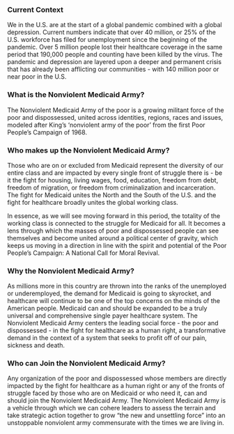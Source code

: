 ### Current Context

We in the U.S. are at the start of a global pandemic combined with a
global depression. Current numbers indicate that over 40 million, or
25% of the U.S. workforce has filed for unemployment since the
beginning of the pandemic. Over 5 million people lost their healthcare
coverage in the same period that 190,000 people and counting have been
killed by the virus. The pandemic and depression are layered upon a
deeper and permanent crisis that has already been afflicting our
communities - with 140 million poor or near poor in the U.S.


### What is the Nonviolent Medicaid Army?

The Nonviolent Medicaid Army of the poor is a growing militant force
of the poor and dispossessed, united across identities, regions, races
and issues, modeled after King’s ‘nonviolent army of the poor’ from
the first Poor People’s Campaign of 1968.


### Who makes up the Nonviolent Medicaid Army?

Those who are on or excluded from Medicaid represent the diversity of
our entire class and are impacted by every single front of struggle
there is - be it the fight for housing, living wages, food, education,
freedom from debt, freedom of migration, or freedom from
criminalization and incarceration. The fight for Medicaid unites the
North and the South of the U.S. and the fight for healthcare broadly
unites the global working class.

In essence, as we will see moving forward in this period, the totality
of the working class is connected to the struggle for Medicaid for
all. It becomes a lens through which the masses of poor and
dispossessed people can see themselves and become united around a
political center of gravity, which keeps us moving in a direction in
line with the spirit and potential of the Poor People’s Campaign: A
National Call for Moral Revival.


### Why the Nonviolent Medicaid Army?

As millions more in this country are thrown into the ranks of the
unemployed or underemployed, the demand for Medicaid is going to
skyrocket, and healthcare will continue to be one of the top concerns
on the minds of the American people. Medicaid can and should be
expanded to be a truly universal and comprehensive single payer
healthcare system. The Nonviolent Medicaid Army centers the leading
social force - the poor and dispossessed - in the fight for healthcare
as a human right, a transformative demand in the context of a system
that seeks to profit off of our pain, sickness and death.


### Who can Join the Nonviolent Medicaid Army?

Any organization of the poor and dispossessed whose members are
directly impacted by the fight for healthcare as a human right or any
of the fronts of struggle faced by those who are on Medicaid or who
need it, can and should join the Nonviolent Medicaid Army. The
Nonviolent Medicaid Army is a vehicle through which we can cohere
leaders to assess the terrain and take strategic action together to
grow “the new and unsettling force” into an unstoppable nonviolent
army commensurate with the times we are living in.
